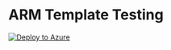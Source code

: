 # ARM Template Testing

[![Deploy to Azure](https://azuredeploy.net/deploybutton.svg)](https://deploy.azure.com/?repository=https://github.com/jagratimodi/ASC/tree/asc-deploy?ptmpl=azuredeploy.json)
